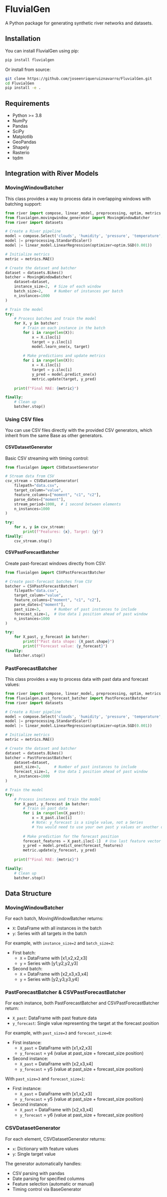 # FluvialGen

A Python package for generating synthetic river networks and datasets.

## Installation

You can install FluvialGen using pip:

```bash
pip install fluvialgen
```

Or install from source:

```bash
git clone https://github.com/joseenriqueruiznavarro/FluvialGen.git
cd FluvialGen
pip install -e .
```

## Requirements

- Python >= 3.8
- NumPy
- Pandas
- SciPy
- Matplotlib
- GeoPandas
- Shapely
- Rasterio
- tqdm

## Integration with River Models

### MovingWindowBatcher

This class provides a way to process data in overlapping windows with batching support:

```python
from river import compose, linear_model, preprocessing, optim, metrics
from fluvialgen.movingwindow_generator import MovingWindowBatcher
from river import datasets

# Create a River pipeline
model = compose.Select('clouds', 'humidity', 'pressure', 'temperature', 'wind')
model |= preprocessing.StandardScaler()
model |= linear_model.LinearRegression(optimizer=optim.SGD(0.001))

# Initialize metrics
metric = metrics.MAE()

# Create the dataset and batcher
dataset = datasets.Bikes()
batcher = MovingWindowBatcher(
    dataset=dataset,
    instance_size=2,  # Size of each window
    batch_size=2,     # Number of instances per batch
    n_instances=1000
)

# Train the model
try:
    # Process batches and train the model
    for X, y in batcher:
        # Train on each instance in the batch
        for i in range(len(X)):
            x = X.iloc[i]
            target = y.iloc[i]
            model.learn_one(x, target)
            
        # Make predictions and update metrics
        for i in range(len(X)):
            x = X.iloc[i]
            target = y.iloc[i]
            y_pred = model.predict_one(x)
            metric.update(target, y_pred)
            
    print(f"Final MAE: {metric}")

finally:
    # Clean up
    batcher.stop()
```

### Using CSV files

You can use CSV files directly with the provided CSV generators, which inherit from the same Base as other generators.

#### CSVDatasetGenerator

Basic CSV streaming with timing control:

```python
from fluvialgen import CSVDatasetGenerator

# Stream data from CSV
csv_stream = CSVDatasetGenerator(
    filepath="data.csv",
    target_column="value",
    feature_columns=["moment", "c1", "c2"],
    parse_dates=["moment"],
    stream_period=1000,  # 1 second between elements
    n_instances=1000
)

try:
    for x, y in csv_stream:
        print(f"Features: {x}, Target: {y}")
finally:
    csv_stream.stop()
```

#### CSVPastForecastBatcher

Create past-forecast windows directly from CSV:

```python
from fluvialgen import CSVPastForecastBatcher

# Create past-forecast batches from CSV
batcher = CSVPastForecastBatcher(
    filepath="data.csv",
    target_column="value",
    feature_columns=["moment", "c1", "c2"],
    parse_dates=["moment"],
    past_size=3,      # Number of past instances to include
    forecast_size=1,  # Use data 1 position ahead of past window
    n_instances=1000
)

try:
    for X_past, y_forecast in batcher:
        print(f"Past data shape: {X_past.shape}")
        print(f"Forecast value: {y_forecast}")
finally:
    batcher.stop()
```

### PastForecastBatcher

This class provides a way to process data with past data and forecast values:

```python
from river import compose, linear_model, preprocessing, optim, metrics
from fluvialgen.past_forecast_batcher import PastForecastBatcher
from river import datasets

# Create a River pipeline
model = compose.Select('clouds', 'humidity', 'pressure', 'temperature', 'wind')
model |= preprocessing.StandardScaler()
model |= linear_model.LinearRegression(optimizer=optim.SGD(0.001))

# Initialize metrics
metric = metrics.MAE()

# Create the dataset and batcher
dataset = datasets.Bikes()
batcher = PastForecastBatcher(
    dataset=dataset,
    past_size=3,      # Number of past instances to include
    forecast_size=1,  # Use data 1 position ahead of past window
    n_instances=1000
)

# Train the model
try:
    # Process instances and train the model
    for X_past, y_forecast in batcher:
        # Train on past data
        for i in range(len(X_past)):
            x = X_past.iloc[i]
            # Note: y_forecast is a single value, not a Series
            # You would need to use your own past y values or another data source
            
        # Make prediction for the forecast position
        forecast_features = X_past.iloc[-1]  # Use last feature vector for prediction
        y_pred = model.predict_one(forecast_features)
        metric.update(y_forecast, y_pred)
            
    print(f"Final MAE: {metric}")

finally:
    # Clean up
    batcher.stop()
```

## Data Structure

### MovingWindowBatcher
For each batch, MovingWindowBatcher returns:
- `X`: DataFrame with all instances in the batch
- `y`: Series with all targets in the batch

For example, with `instance_size=2` and `batch_size=2`:
- First batch:
  - `X` = DataFrame with [x1,x2,x2,x3]
  - `y` = Series with [y1,y2,y2,y3]
- Second batch:
  - `X` = DataFrame with [x2,x3,x3,x4]
  - `y` = Series with [y2,y3,y3,y4]

### PastForecastBatcher & CSVPastForecastBatcher
For each instance, both PastForecastBatcher and CSVPastForecastBatcher return:
- `X_past`: DataFrame with past feature data
- `y_forecast`: Single value representing the target at the forecast position

For example, with `past_size=3` and `forecast_size=0`:
- First instance:
  - `X_past` = DataFrame with [x1,x2,x3]
  - `y_forecast` = y4 (value at past_size + forecast_size position)
- Second instance:
  - `X_past` = DataFrame with [x2,x3,x4]
  - `y_forecast` = y5 (value at past_size + forecast_size position)

With `past_size=3` and `forecast_size=1`:
- First instance:
  - `X_past` = DataFrame with [x1,x2,x3]
  - `y_forecast` = y5 (value at past_size + forecast_size position)
- Second instance:
  - `X_past` = DataFrame with [x2,x3,x4]
  - `y_forecast` = y6 (value at past_size + forecast_size position)

### CSVDatasetGenerator
For each element, CSVDatasetGenerator returns:
- `x`: Dictionary with feature values
- `y`: Single target value

The generator automatically handles:
- CSV parsing with pandas
- Date parsing for specified columns
- Feature selection (automatic or manual)
- Timing control via BaseGenerator
